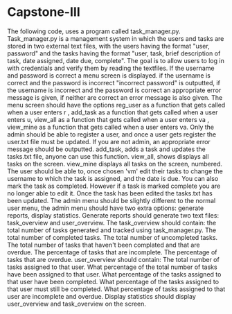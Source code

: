 # Capstone-III

The following code, uses a program called task_manager.py. Task_manager.py is a management system in which the users and tasks are stored in two external text files,
with the users having the format "user, password" and the tasks having the format "user, task, brief description of task, date assigned, date due, complete". The goal is to allow users to log in with credentials and verify them by reading the textfiles. If the username and password is correct a menu screen is displayed. if the username is correct and the password is incorrect "incorrect password" is outputted, if the username is incorrect and the password is correct an appropriate error message is given, if neither are correct an error message is also given.
The menu screen should have the options reg_user as a function that gets called when a user enters r , add_task as a function that gets called when a user enters u, view_all as a function that gets called when a user enters va , view_mine as a function that gets called when a user enters va.
Only the admin should be able to register a user, and once a user gets register the user.txt file must be updated. If you are not admin, an appropriate error message should be outputted.
add_task, adds a task and updates the tasks.txt file, anyone can use this function. view_all, shows displays all tasks on the screen. view_mine displays all tasks on the screen, numbered.
The user should be able to, once chosen 'vm' edit their tasks to change the username to which the task is assigned, and the date is due. You can also mark the task as completed. However if a task is marked complete you are no longer able to edit it. Once the task has been edited the tasks.txt has been updated.
The admin menu should be slightly different to the normal user menu, the admin menu should have two extra options: generate reports, display statistics. Generate reports should generate two text files: 
task_overview and user_overview. The task_overview should contain:  the total number of tasks generated and tracked using task_manager.py. The total number of completed tasks. The total number of uncompleted tasks. The total number of tasks that haven't been complated and that are overdue. The percentage of tasks that are incomplete. The percentage of tasks that are overdue.
user_overview should contain: The total number of tasks assigned to that user. What percentage of the total number of tasks have been assigned to that user. What percentage of the tasks assigned to that user have been completed.
What percentage of the tasks assigned to that user must still be completed. What percentage of tasks assigned to that user are incomplete and overdue.
Display statistics should display user_overview and task_overview on the screen.
